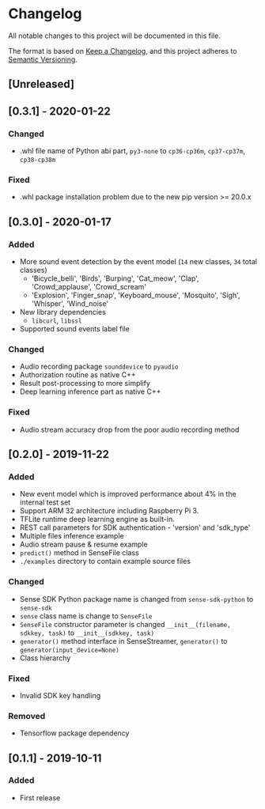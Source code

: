 # Changelog

All notable changes to this project will be documented in this file.

The format is based on [Keep a Changelog](https://keepachangelog.com/en/1.0.0/),
and this project adheres to [Semantic Versioning](https://semver.org/spec/v2.0.0.html).

## [Unreleased]

## [0.3.1] - 2020-01-22
### Changed
- .whl file name of Python abi part, `py3-none` to `cp36-cp36m`, `cp37-cp37m`, `cp38-cp38m`

### Fixed
- .whl package installation problem due to the new pip version >= 20.0.x

## [0.3.0] - 2020-01-17
### Added
- More sound event detection by the event model (`14` new classes, `34` total classes)
  - 'Bicycle_belli', 'Birds', 'Burping', 'Cat_meow', 'Clap', 'Crowd_applause', 'Crowd_scream'
  - 'Explosion', 'Finger_snap', 'Keyboard_mouse', 'Mosquito', 'Sigh', 'Whisper', 'Wind_noise'
- New library dependencies
  - `libcurl`, `libssl`
- Supported sound events label file

### Changed
- Audio recording package `sounddevice` to `pyaudio`
- Authorization routine as native C++
- Result post-processing to more simplify
- Deep learning inference part as native C++

### Fixed
- Audio stream accuracy drop from the poor audio recording method

## [0.2.0] - 2019-11-22
### Added
- New event model which is improved performance about 4% in the internal test set
- Support ARM 32 architecture including Raspberry Pi 3.
- TFLite runtime deep learning engine as built-in.
- REST call parameters for SDK authentication - 'version' and 'sdk_type'
- Multiple files inference example
- Audio stream pause & resume example
- `predict()` method in SenseFile class
- `./examples` directory to contain example source files

### Changed
- Sense SDK Python package name is changed from `sense-sdk-python` to `sense-sdk`
- `sense` class name is change to `SenseFile`
- `SenseFile` constructor parameter is changed `__init__(filename, sdkkey, task)` to `__init__(sdkkey, task)`
- `generator()` method interface in SenseStreamer, `generator()` to `generator(input_device=None)`
- Class hierarchy

### Fixed
- Invalid SDK key handling

### Removed
- Tensorflow package dependency

## [0.1.1] - 2019-10-11
### Added
- First release
